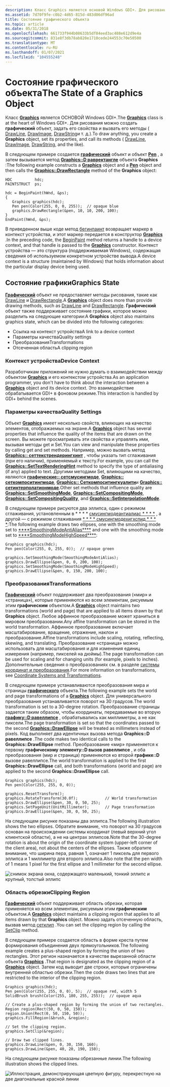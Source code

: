 ```yaml
---
description: Класс Graphics является основой Windows GDI+. Для рисования можно создать графический объект, задать его свойства и вызвать его методы (DrawLine, DrawImage, DrawString и т. д.).
ms.assetid: 7d70f9fe-c0b2-4d65-815d-483d06df96ad
title: Состояние графического объекта
ms.topic: article
ms.date: 05/31/2018
ms.openlocfilehash: 661733f944b08633b5df84eed3ac488e612d9e4a
ms.sourcegitcommit: 831e8f3db78ab820e1710cede244553c70e50500
ms.translationtype: MT
ms.contentlocale: ru-RU
ms.lasthandoff: 01/07/2021
ms.locfileid: "104555248"
---
```

# <a name="the-state-of-a-graphics-object"></a><span data-ttu-id="cb227-104">Состояние графического объекта</span><span class="sxs-lookup"><span data-stu-id="cb227-104">The State of a Graphics Object</span></span>

<span data-ttu-id="cb227-105">Класс [**Graphics**](/windows/win32/api/gdiplusgraphics/nl-gdiplusgraphics-graphics) является ОСНОВОЙ Windows GDI+.</span><span class="sxs-lookup"><span data-stu-id="cb227-105">The [**Graphics**](/windows/win32/api/gdiplusgraphics/nl-gdiplusgraphics-graphics) class is at the heart of Windows GDI+.</span></span> <span data-ttu-id="cb227-106">Для рисования можно создать **графический** объект, задать его свойства и вызвать его методы ( [DrawLine](/windows/win32/api/gdiplusgraphics/nf-gdiplusgraphics-graphics-drawline(inconstpen_inint_inint_inint_inint)), [DrawImage](/windows/win32/api/gdiplusgraphics/nf-gdiplusgraphics-graphics-drawimage(inimage_inconstpointf_inint)), [DrawString](/windows/win32/api/gdiplusgraphics/nf-gdiplusgraphics-graphics-drawstring(constwchar_int_constfont_constpointf__constbrush))и т. д.).</span><span class="sxs-lookup"><span data-stu-id="cb227-106">To draw anything, you create a **Graphics** object, set its properties, and call its methods ( [DrawLine](/windows/win32/api/gdiplusgraphics/nf-gdiplusgraphics-graphics-drawline(inconstpen_inint_inint_inint_inint)), [DrawImage](/windows/win32/api/gdiplusgraphics/nf-gdiplusgraphics-graphics-drawimage(inimage_inconstpointf_inint)), [DrawString](/windows/win32/api/gdiplusgraphics/nf-gdiplusgraphics-graphics-drawstring(constwchar_int_constfont_constpointf__constbrush)), and the like).</span></span>

<span data-ttu-id="cb227-107">В следующем примере создается [**графический**](/windows/win32/api/gdiplusgraphics/nl-gdiplusgraphics-graphics) объект и объект [**Pen**](/windows/win32/api/gdipluspen/nl-gdipluspen-pen) , а затем вызывается метод [**Graphics::D равректангле**](/windows/win32/api/gdiplusgraphics/nf-gdiplusgraphics-graphics-drawrectangle(inconstpen_inint_inint_inint_inint)) объекта **Graphics** :</span><span class="sxs-lookup"><span data-stu-id="cb227-107">The following example constructs a [**Graphics**](/windows/win32/api/gdiplusgraphics/nl-gdiplusgraphics-graphics) object and a [**Pen**](/windows/win32/api/gdipluspen/nl-gdipluspen-pen) object and then calls the [**Graphics::DrawRectangle**](/windows/win32/api/gdiplusgraphics/nf-gdiplusgraphics-graphics-drawrectangle(inconstpen_inint_inint_inint_inint)) method of the **Graphics** object:</span></span>


```
HDC          hdc;
PAINTSTRUCT  ps;

hdc = BeginPaint(hWnd, &ps);
{
   Graphics graphics(hdc);
   Pen pen(Color(255, 0, 0, 255));  // opaque blue
   graphics.DrawRectangle(&pen, 10, 10, 200, 100);
}
EndPaint(hWnd, &ps);
```



<span data-ttu-id="cb227-108">В приведенном выше коде метод [бегинпаинт](/windows/win32/api/winuser/nf-winuser-beginpaint) возвращает маркер в контекст устройства, и этот маркер передается в конструктор [**Graphics**](/windows/win32/api/gdiplusgraphics/nl-gdiplusgraphics-graphics) .</span><span class="sxs-lookup"><span data-stu-id="cb227-108">In the preceding code, the [BeginPaint](/windows/win32/api/winuser/nf-winuser-beginpaint) method returns a handle to a device context, and that handle is passed to the [**Graphics**](/windows/win32/api/gdiplusgraphics/nl-gdiplusgraphics-graphics) constructor.</span></span> <span data-ttu-id="cb227-109">Контекст устройства — это структура (поддерживаемая Windows), содержащая сведения об используемом конкретном устройстве вывода.</span><span class="sxs-lookup"><span data-stu-id="cb227-109">A device context is a structure (maintained by Windows) that holds information about the particular display device being used.</span></span>

## <a name="graphics-state"></a><span data-ttu-id="cb227-110">Состояние графики</span><span class="sxs-lookup"><span data-stu-id="cb227-110">Graphics State</span></span>

<span data-ttu-id="cb227-111">[**Графический**](/windows/win32/api/gdiplusgraphics/nl-gdiplusgraphics-graphics) объект не предоставляет методы рисования, такие как [DrawLine](/windows/win32/api/gdiplusgraphics/nf-gdiplusgraphics-graphics-drawline(inconstpen_inint_inint_inint_inint)) и [DrawRectangle](/windows/win32/api/gdiplusgraphics/nf-gdiplusgraphics-graphics-drawrectangle(inconstpen_inint_inint_inint_inint)).</span><span class="sxs-lookup"><span data-stu-id="cb227-111">A [**Graphics**](/windows/win32/api/gdiplusgraphics/nl-gdiplusgraphics-graphics) object does more than provide drawing methods, such as [DrawLine](/windows/win32/api/gdiplusgraphics/nf-gdiplusgraphics-graphics-drawline(inconstpen_inint_inint_inint_inint)) and [DrawRectangle](/windows/win32/api/gdiplusgraphics/nf-gdiplusgraphics-graphics-drawrectangle(inconstpen_inint_inint_inint_inint)).</span></span> <span data-ttu-id="cb227-112">**Графический** объект также поддерживает состояние графики, которое можно разделить на следующие категории:</span><span class="sxs-lookup"><span data-stu-id="cb227-112">A **Graphics** object also maintains graphics state, which can be divided into the following categories:</span></span>

-   <span data-ttu-id="cb227-113">Ссылка на контекст устройства</span><span class="sxs-lookup"><span data-stu-id="cb227-113">A link to a device context</span></span>
-   <span data-ttu-id="cb227-114">Параметры качества</span><span class="sxs-lookup"><span data-stu-id="cb227-114">Quality settings</span></span>
-   <span data-ttu-id="cb227-115">Преобразования</span><span class="sxs-lookup"><span data-stu-id="cb227-115">Transformations</span></span>
-   <span data-ttu-id="cb227-116">Отсеченная область</span><span class="sxs-lookup"><span data-stu-id="cb227-116">A clipping region</span></span>

### <a name="device-context"></a><span data-ttu-id="cb227-117">Контекст устройства</span><span class="sxs-lookup"><span data-stu-id="cb227-117">Device Context</span></span>

<span data-ttu-id="cb227-118">Разработчикам приложений не нужно думать о взаимодействии между объектом [**Graphics**](/windows/win32/api/gdiplusgraphics/nl-gdiplusgraphics-graphics) и его контекстом устройства.</span><span class="sxs-lookup"><span data-stu-id="cb227-118">As an application programmer, you don't have to think about the interaction between a [**Graphics**](/windows/win32/api/gdiplusgraphics/nl-gdiplusgraphics-graphics) object and its device context.</span></span> <span data-ttu-id="cb227-119">Это взаимодействие обрабатывается GDI+ в фоновом режиме.</span><span class="sxs-lookup"><span data-stu-id="cb227-119">This interaction is handled by GDI+ behind the scenes.</span></span>

### <a name="quality-settings"></a><span data-ttu-id="cb227-120">Параметры качества</span><span class="sxs-lookup"><span data-stu-id="cb227-120">Quality Settings</span></span>

<span data-ttu-id="cb227-121">Объект [**Graphics**](/windows/win32/api/gdiplusgraphics/nl-gdiplusgraphics-graphics) имеет несколько свойств, влияющих на качество элементов, отображаемых на экране.</span><span class="sxs-lookup"><span data-stu-id="cb227-121">A [**Graphics**](/windows/win32/api/gdiplusgraphics/nl-gdiplusgraphics-graphics) object has several properties that influence the quality of the items that are drawn on the screen.</span></span> <span data-ttu-id="cb227-122">Вы можете просматривать эти свойства и управлять ими, вызывая методы get и Set.</span><span class="sxs-lookup"><span data-stu-id="cb227-122">You can view and manipulate these properties by calling get and set methods.</span></span> <span data-ttu-id="cb227-123">Например, можно вызвать метод [**Graphics:: сеттекстрендерингхинт**](/windows/win32/api/Gdiplusgraphics/nf-gdiplusgraphics-graphics-settextrenderinghint) , чтобы указать тип сглаживания (при его наличии), применяемый к тексту.</span><span class="sxs-lookup"><span data-stu-id="cb227-123">For example, you can call the [**Graphics::SetTextRenderingHint**](/windows/win32/api/Gdiplusgraphics/nf-gdiplusgraphics-graphics-settextrenderinghint) method to specify the type of antialiasing (if any) applied to text.</span></span> <span data-ttu-id="cb227-124">Другими методами Set, влияющими на качество, являются [**графические:: сетсмусингмоде**](/windows/win32/api/Gdiplusgraphics/nf-gdiplusgraphics-graphics-setsmoothingmode), [**Graphics:: сеткомпоситингмоде**](/windows/win32/api/Gdiplusgraphics/nf-gdiplusgraphics-graphics-setcompositingmode), [**Graphics:: Сеткомпоситингкуалити**](/windows/win32/api/Gdiplusgraphics/nf-gdiplusgraphics-graphics-setcompositingquality)и [**Graphics:: сетинтерполатионмоде**](/windows/win32/api/Gdiplusgraphics/nf-gdiplusgraphics-graphics-setinterpolationmode).</span><span class="sxs-lookup"><span data-stu-id="cb227-124">Other set methods that influence quality are [**Graphics::SetSmoothingMode**](/windows/win32/api/Gdiplusgraphics/nf-gdiplusgraphics-graphics-setsmoothingmode), [**Graphics::SetCompositingMode**](/windows/win32/api/Gdiplusgraphics/nf-gdiplusgraphics-graphics-setcompositingmode), [**Graphics::SetCompositingQuality**](/windows/win32/api/Gdiplusgraphics/nf-gdiplusgraphics-graphics-setcompositingquality), and [**Graphics::SetInterpolationMode**](/windows/win32/api/Gdiplusgraphics/nf-gdiplusgraphics-graphics-setinterpolationmode).</span></span>

<span data-ttu-id="cb227-125">В следующем примере рисуются два эллипса, один с режимом сглаживания, установленным в \* \* \* \* [смусингмодеантиалиас \* \* \* \*](/windows/win32/api/Gdiplusenums/ne-gdiplusenums-smoothingmode) , а другой — с режимом сглаживания [\* \* \* \* смусингмодехигхспид \* \* \* \*](/windows/win32/api/Gdiplusenums/ne-gdiplusenums-smoothingmode):</span><span class="sxs-lookup"><span data-stu-id="cb227-125">The following example draws two ellipses, one with the smoothing mode set to [\*\*\*\*SmoothingModeAntiAlias\*\*\*\*](/windows/win32/api/Gdiplusenums/ne-gdiplusenums-smoothingmode) and one with the smoothing mode set to [\*\*\*\*SmoothingModeHighSpeed\*\*\*\*](/windows/win32/api/Gdiplusenums/ne-gdiplusenums-smoothingmode):</span></span>


```
Graphics graphics(hdc);
Pen pen(Color(255, 0, 255, 0));  // opaque green

graphics.SetSmoothingMode(SmoothingModeAntiAlias);
graphics.DrawEllipse(&pen, 0, 0, 200, 100);
graphics.SetSmoothingMode(SmoothingModeHighSpeed);
graphics.DrawEllipse(&pen, 0, 150, 200, 100);
```



### <a name="transformations"></a><span data-ttu-id="cb227-126">Преобразования</span><span class="sxs-lookup"><span data-stu-id="cb227-126">Transformations</span></span>

<span data-ttu-id="cb227-127">[**Графический**](/windows/win32/api/gdiplusgraphics/nl-gdiplusgraphics-graphics) объект поддерживает два преобразования («мир» и «страница»), которые применяются ко всем элементам, рисуемым этим **графическим** объектом.</span><span class="sxs-lookup"><span data-stu-id="cb227-127">A [**Graphics**](/windows/win32/api/gdiplusgraphics/nl-gdiplusgraphics-graphics) object maintains two transformations (world and page) that are applied to all items drawn by that **Graphics** object.</span></span> <span data-ttu-id="cb227-128">Любое аффинное преобразование может храниться в мировом преобразовании.</span><span class="sxs-lookup"><span data-stu-id="cb227-128">Any affine transformation can be stored in the world transformation.</span></span> <span data-ttu-id="cb227-129">Аффинное преобразование включает масштабирование, вращение, отражение, наклон и преобразование.</span><span class="sxs-lookup"><span data-stu-id="cb227-129">Affine transformations include scaling, rotating, reflecting, skewing, and translating.</span></span> <span data-ttu-id="cb227-130">Преобразование «страница» можно использовать для масштабирования и для изменения единиц измерения (например, пикселей на дюймы).</span><span class="sxs-lookup"><span data-stu-id="cb227-130">The page transformation can be used for scaling and for changing units (for example, pixels to inches).</span></span> <span data-ttu-id="cb227-131">Дополнительные сведения о преобразованиях см. в разделе [системы координат и преобразования](-gdiplus-coordinate-systems-and-transformations-about.md).</span><span class="sxs-lookup"><span data-stu-id="cb227-131">For more information on transformations, see [Coordinate Systems and Transformations](-gdiplus-coordinate-systems-and-transformations-about.md).</span></span>

<span data-ttu-id="cb227-132">В следующем примере устанавливаются преобразования мира и страницы [**графического**](/windows/win32/api/gdiplusgraphics/nl-gdiplusgraphics-graphics) объекта.</span><span class="sxs-lookup"><span data-stu-id="cb227-132">The following example sets the world and page transformations of a [**Graphics**](/windows/win32/api/gdiplusgraphics/nl-gdiplusgraphics-graphics) object.</span></span> <span data-ttu-id="cb227-133">Для универсального преобразования устанавливается поворот на 30 градусов.</span><span class="sxs-lookup"><span data-stu-id="cb227-133">The world transformation is set to a 30-degree rotation.</span></span> <span data-ttu-id="cb227-134">Преобразование страницы задается таким образом, чтобы координаты, передаваемые во вторую [**графику::D равеллипсе**](/windows/win32/api/gdiplusgraphics/nf-gdiplusgraphics-graphics-drawellipse(inconstpen_inint_inint_inint_inint)) , обрабатывались как миллиметры, а не как пиксели.</span><span class="sxs-lookup"><span data-stu-id="cb227-134">The page transformation is set so that the coordinates passed to the second [**Graphics::DrawEllipse**](/windows/win32/api/gdiplusgraphics/nf-gdiplusgraphics-graphics-drawellipse(inconstpen_inint_inint_inint_inint)) will be treated as millimeters instead of pixels.</span></span> <span data-ttu-id="cb227-135">Код выполняет два идентичных вызова метода **Graphics::D равеллипсе** .</span><span class="sxs-lookup"><span data-stu-id="cb227-135">The code makes two identical calls to the **Graphics::DrawEllipse** method.</span></span> <span data-ttu-id="cb227-136">Преобразование «мир» применяется к первому **графическому элементу::D вызов равеллипсе** , и оба преобразования (мир и страница) применяются ко второй **графике::D** вызове равеллипсе.</span><span class="sxs-lookup"><span data-stu-id="cb227-136">The world transformation is applied to the first **Graphics::DrawEllipse** call, and both transformations (world and page) are applied to the second **Graphics::DrawEllipse** call.</span></span>


```
Graphics graphics(hdc);
Pen pen(Color(255, 255, 0, 0));

graphics.ResetTransform();
graphics.RotateTransform(30.0f);            // World transformation
graphics.DrawEllipse(&pen, 30, 0, 50, 25);
graphics.SetPageUnit(UnitMillimeter);       // Page transformation
graphics.DrawEllipse(&pen, 30, 0, 50, 25);
```



<span data-ttu-id="cb227-137">На следующем рисунке показаны два эллипса.</span><span class="sxs-lookup"><span data-stu-id="cb227-137">The following illustration shows the two ellipses.</span></span> <span data-ttu-id="cb227-138">Обратите внимание, что поворот на 30 градусов основан на происхождении системы координат (левый верхний угол клиентской области), а не на центрах эллипсов.</span><span class="sxs-lookup"><span data-stu-id="cb227-138">Note that the 30-degree rotation is about the origin of the coordinate system (upper-left corner of the client area), not about the centers of the ellipses.</span></span> <span data-ttu-id="cb227-139">Также обратите внимание, что ширина пера, равная 1, означает 1 пиксель для первого эллипса и 1 миллиметр для второго эллипса.</span><span class="sxs-lookup"><span data-stu-id="cb227-139">Also note that the pen width of 1 means 1 pixel for the first ellipse and 1 millimeter for the second ellipse.</span></span>

![снимок экрана окна, содержащего маленький, тонкий эллипс и крупный, толстый эллипс](images/graphicsascon1.png)

 

### <a name="clipping-region"></a><span data-ttu-id="cb227-141">Область обрезки</span><span class="sxs-lookup"><span data-stu-id="cb227-141">Clipping Region</span></span>

<span data-ttu-id="cb227-142">[**Графический**](/windows/win32/api/gdiplusgraphics/nl-gdiplusgraphics-graphics) объект поддерживает область обрезки, которая применяется ко всем элементам, рисуемым этим **графическим** объектом.</span><span class="sxs-lookup"><span data-stu-id="cb227-142">A [**Graphics**](/windows/win32/api/gdiplusgraphics/nl-gdiplusgraphics-graphics) object maintains a clipping region that applies to all items drawn by that **Graphics** object.</span></span> <span data-ttu-id="cb227-143">Можно задать отсеченную область, вызвав метод [сетклип](/windows/win32/api/gdiplusgraphics/nf-gdiplusgraphics-graphics-setclip(inconstregion_incombinemode)) .</span><span class="sxs-lookup"><span data-stu-id="cb227-143">You can set the clipping region by calling the [SetClip](/windows/win32/api/gdiplusgraphics/nf-gdiplusgraphics-graphics-setclip(inconstregion_incombinemode)) method.</span></span>

<span data-ttu-id="cb227-144">В следующем примере создается область в форме креста путем формирования объединения двух прямоугольников.</span><span class="sxs-lookup"><span data-stu-id="cb227-144">The following example creates a plus-shaped region by forming the union of two rectangles.</span></span> <span data-ttu-id="cb227-145">Этот регион назначается в качестве вырезанной области объекта [**Graphics**](/windows/win32/api/gdiplusgraphics/nl-gdiplusgraphics-graphics) .</span><span class="sxs-lookup"><span data-stu-id="cb227-145">That region is designated as the clipping region of a [**Graphics**](/windows/win32/api/gdiplusgraphics/nl-gdiplusgraphics-graphics) object.</span></span> <span data-ttu-id="cb227-146">Затем код выводит две строки, которые ограничены внутренней областью обрезки.</span><span class="sxs-lookup"><span data-stu-id="cb227-146">Then the code draws two lines that are restricted to the interior of the clipping region.</span></span>


```
Graphics graphics(hdc);
Pen pen(Color(255, 255, 0, 0), 5);  // opaque red, width 5
SolidBrush brush(Color(255, 180, 255, 255));  // opaque aqua

// Create a plus-shaped region by forming the union of two rectangles.
Region region(Rect(50, 0, 50, 150));
region.Union(Rect(0, 50, 150, 50));
graphics.FillRegion(&brush, &region);

// Set the clipping region.
graphics.SetClip(&region);

// Draw two clipped lines.
graphics.DrawLine(&pen, 0, 30, 150, 160);
graphics.DrawLine(&pen, 40, 20, 190, 150);
```



<span data-ttu-id="cb227-147">На следующем рисунке показаны обрезанные линии.</span><span class="sxs-lookup"><span data-stu-id="cb227-147">The following illustration shows the clipped lines.</span></span>

![Иллюстрация, демонстрирующая цветную фигуру, перекрестную на две диагональные красной линии](images/graphicsascon2.png)

 

 
